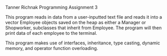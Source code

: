Tanner Richnak Programming Assignment 3

This program reads in data from a user-inputted text file and reads it into a vector Employee objects saved on the heap as either a Manager or Shopworker, subclasses that inherit from Employee.  The program will then print data of each employee to the terminal.

This program makes use of interfaces, inheritance, type casting, dynamic memory, and operator function overloading.

